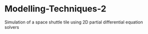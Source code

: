 # Modelling-Techniques-2
Simulation of a space shuttle tile using 2D partial differential equation solvers
